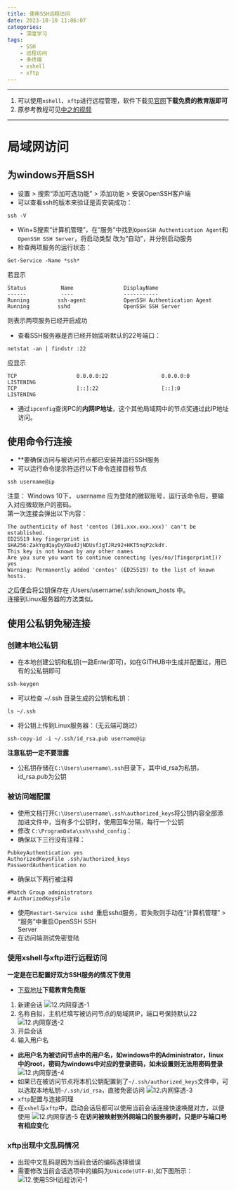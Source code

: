 ```yaml
---
title: 使用SSH远程访问
date: 2023-10-10 11:06:07
categories:
	- 深度学习
tags: 
	- SSH
	- 远程访问
	- 多终端
	- xshell
	- xftp
---
```

*****
1. 可以使用`xshell`、`xftp`进行远程管理，软件下载见[官网](https://www.xshell.com/zh/free-for-home-school/)**下载免费的教育版即可**
2. 原参考教程可见[中之的视频](https://www.bilibili.com/video/BV13L411w7XU/?spm_id_from=333.999.top_right_bar_window_history.content.click&vd_source=73162f668fdc494f53422288195ecea3)
*****
# 局域网访问
## 为windows开启SSH
- 设置 > 搜索“添加可选功能” > 添加功能 > 安装OpenSSH客户端
- 可以查看ssh的版本来验证是否安装成功：
```
ssh -V
```
- Win+S搜索“计算机管理”，在“服务”中找到`OpenSSH Authentication Agent`和`OpenSSH SSH Server`，将启动类型 改为“⾃动”，并分别启动服务
- 检查两项服务的运⾏状态：
```
Get-Service -Name *ssh*
```
若显示
```
Status           Name                DisplayName
------           ----                ----------- 
Running         ssh-agent            OpenSSH Authentication Agent 
Running         sshd                 OpenSSH SSH Server
```
则表示两项服务已经开启成功
- 查看SSH服务器是否已经开始监听默认的22号端⼝：
```
netstat -an | findstr :22
```
应显示
```
TCP                   0.0.0.0:22                 0.0.0.0:0                   LISTENING  
TCP                   [::]:22                    [::]:0                      LISTENING
```
- 通过`ipconfig`查询PC的**内网IP地址**，这个其他局域网中的节点奖通过此IP地址访问。
## 使用命令行连接
- **要确保访问与被访问节点都已安装并运行SSH服务
- 可以运行命令提示符运行以下命令连接目标节点
```
ssh username@ip
```
注意： Windows 10下， username 应为登陆的微软账号，运⾏该命令后，要输⼊对应微软账户的密码。  
第⼀次连接会弹出以下内容：
```
The authenticity of host 'centos (101.xxx.xxx.xxx)' can't be established.  
ED25519 key fingerprint is SHA256:ZakYgdQayDyXBudJjNDUsfJgTJRz92+HKT5nqP2ckdY.  
This key is not known by any other names  
Are you sure you want to continue connecting (yes/no/[fingerprint])? yes  
Warning: Permanently added 'centos' (ED25519) to the list of known hosts.
```
之后便会将公钥保存在 /Users/username/.ssh/known_hosts 中。  
连接到Linux服务器的⽅法类似。
## 使用公私钥免秘连接
### 创建本地公私钥
- 在本地创建公钥和私钥(一路Enter即可)，如在GITHUB中生成并配置过，用已有的公私钥即可
```
ssh-keygen
```
- 可以检查 ~/.ssh ⽬录⽣成的公钥和私钥：
```
ls ~/.ssh
```
- 将公钥上传到Linux服务器：（无云端可跳过）
```
ssh-copy-id -i ~/.ssh/id_rsa.pub username@ip
```
**注意私钥一定不要泄露**
- 公私钥存储在`C:\Users\username\.ssh`目录下，其中id_rsa为私钥，id_rsa.pub为公钥
### 被访问端配置
- 使用文档打开`C:\Users\username\.ssh\authorized_keys`将公钥内容全部添加进文件中，当有多个公钥时，使用回车分隔，每行一个公钥
- 修改 `C:\ProgramData\ssh\sshd_config`：
- 确保以下三行没有注释：	
```
PubkeyAuthentication yes  
AuthorizedKeysFile .ssh/authorized_keys  
PasswordAuthentication no
```
- 确保以下两行被注释 
```
#Match Group administrators  
# AuthorizedKeysFile  
```
- 使用`Restart-Service sshd `重启sshd服务，若失败则⼿动在“计算机管理” > “服务”中重启OpenSSH SSH  
Server
- 在访问端测试免密登陆
### 使用xshell与xftp进行远程访问
**一定是在已配置好双方SSH服务的情况下使用**
- [下载地址](https://www.xshell.com/zh/free-for-home-school/)**下载教育免费版**
1. 新建会话
 ![12.内网穿透-1](https://aucnm0202-1318327891.cos.ap-shanghai.myqcloud.com/blogpic/12.%E5%86%85%E7%BD%91%E7%A9%BF%E9%80%8F-1.png)
2. 名称自拟，主机栏填写被访问节点的局域网IP，端口号保持默认22
![12.内网穿透-2](https://aucnm0202-1318327891.cos.ap-shanghai.myqcloud.com/blogpic/12.%E5%86%85%E7%BD%91%E7%A9%BF%E9%80%8F-2.png)
3. 开启会话
4. 输入用户名
- **此用户名为被访问节点中的用户名，如windows中的Administrator，linux中的root，密码为windows中对应的登录密码，如未设置则无法用密码登录** ![12.内网穿透-4](https://aucnm0202-1318327891.cos.ap-shanghai.myqcloud.com/blogpic/12.%E5%86%85%E7%BD%91%E7%A9%BF%E9%80%8F-4.png)
- 如果已在被访问节点将本机公钥配置到了`~/.ssh/authorized_keys`文件中，可以选取本地私钥`~/.ssh/id_rsa`，直接免密访问
![12.内网穿透-3](https://aucnm0202-1318327891.cos.ap-shanghai.myqcloud.com/blogpic/12.%E5%86%85%E7%BD%91%E7%A9%BF%E9%80%8F-3.png)
- `xftp`配置与连接同理
- 在`xshel`与`xftp`中，启动会话后都可以使用当前会话连接快速唤醒对方，以便使用
![12.内网穿透-5](https://aucnm0202-1318327891.cos.ap-shanghai.myqcloud.com/blogpic/12.%E5%86%85%E7%BD%91%E7%A9%BF%E9%80%8F-5.png)
**在访问被映射到外网端口的服务器时，只是IP与端口号有相应变化**
### xftp出现中文乱码情况
- 出现中文乱码是因为当前会话的编码选择错误
- 需要修改当前会话选项中的编码为`Unicode(UTF-8)`,如下图所示：
![12.使用SSH远程访问-1](https://aucnm0202-1318327891.cos.ap-shanghai.myqcloud.com/blogpic/12.%E4%BD%BF%E7%94%A8SSH%E8%BF%9C%E7%A8%8B%E8%AE%BF%E9%97%AE-1.png)
